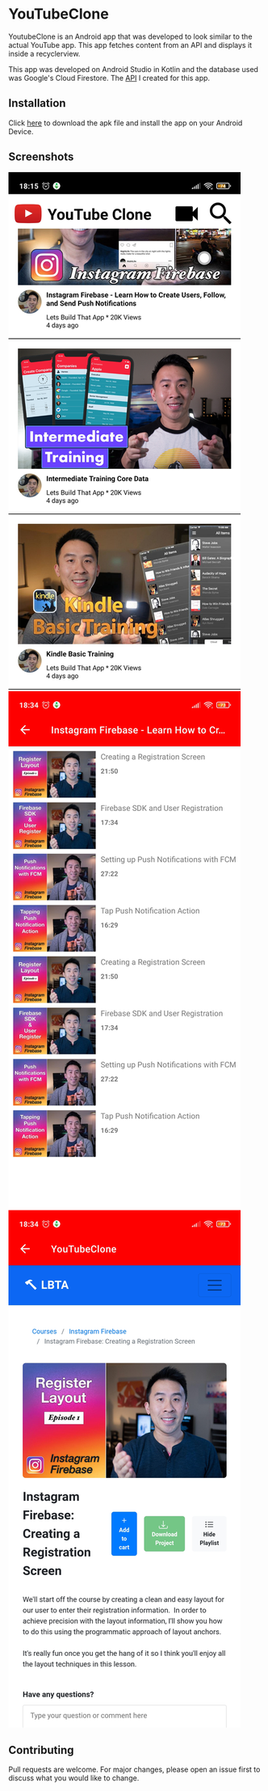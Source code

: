 # YouTubeClone
YoutubeClone is an Android app that was developed to look similar to the actual YouTube app. This app fetches content from an API and displays it inside a recyclerview.

This app was developed on Android Studio in Kotlin and the database used was Google's Cloud Firestore. The [API](https://youtubecloneapinodejs.herokuapp.com/players) I created for this app.
## Installation
Click [here](https://github.com/aarondcosta99/YouTubeClone/raw/master/app/src/main/res/ss/YouTubeClone_apk.apk) to download the apk file and install the app on your Android Device.
## Screenshots
![](https://github.com/aarondcosta99/YouTubeClone/blob/master/app/src/main/res/ss/1.jpg?raw=true)
![](https://github.com/aarondcosta99/YouTubeClone/blob/master/app/src/main/res/ss/2.jpg?raw=true)
![](https://github.com/aarondcosta99/YouTubeClone/blob/master/app/src/main/res/ss/3.jpg?raw=true)
## Contributing
Pull requests are welcome. For major changes, please open an issue first to discuss what you would like to change.
